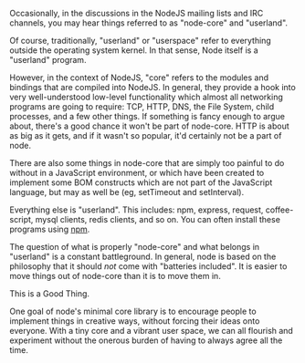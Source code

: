 Occasionally, in the discussions in the NodeJS mailing lists and IRC channels, you may hear things referred to as "node-core" and "userland".

Of course, traditionally, "userland" or "userspace" refer to everything outside the operating system kernel.  In that sense, Node itself is a "userland" program.

However, in the context of NodeJS, "core" refers to the modules and bindings that are compiled into NodeJS.  In general, they provide a hook into very well-understood low-level functionality which almost all networking programs are going to require: TCP, HTTP, DNS, the File System, child processes, and a few other things.  If something is fancy enough to argue about, there's a good chance it won't be part of node-core.  HTTP is about as big as it gets, and if it wasn't so popular, it'd certainly not be a part of node.

There are also some things in node-core that are simply too painful to do without in a JavaScript environment, or which have been created to implement some BOM constructs which are not part of the JavaScript language, but may as well be (eg, setTimeout and setInterval).

Everything else is "userland".  This includes: npm, express, request, coffee-script, mysql clients, redis clients, and so on.  You can often install these programs using [npm](http://npmjs.org/).

The question of what is properly "node-core" and what belongs in "userland" is a constant battleground.  In general, node is based on the philosophy that it should *not* come with "batteries included".  It is easier to move things out of node-core than it is to move them in.

This is a Good Thing.

One goal of node's minimal core library is to encourage people to implement things in creative ways, without forcing their ideas onto everyone.  With a tiny core and a vibrant user space, we can all flourish and experiment without the onerous burden of having to always agree all the time.